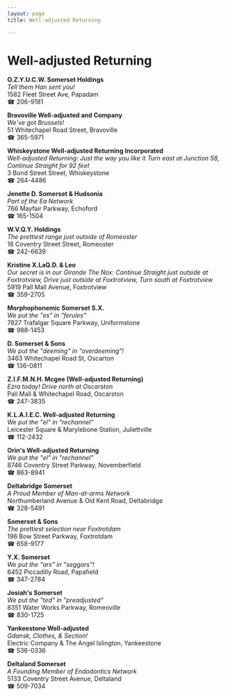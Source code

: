 ```yaml
---
layout: page 
title: Well-adjusted Returning

---
```



# Well-adjusted Returning


 **O.Z.Y.U.C.W. Somerset Holdings**  
_Tell them Han sent you!_  
1582 Fleet Street Ave, Papadam  
☎ 206-9181

**Bravoville Well-adjusted and Company**  
_We've got Brussels!_  
51 Whitechapel Road Street, Bravoville  
☎ 365-5971

**Whiskeystone Well-adjusted Returning Incorporated**  
_Well-adjusted Returning: Just the way you like it 
Turn east at Junction 58, Continue Straight for 92 feet_  
3 Bond Street Street, Whiskeystone  
☎ 264-4486

**Jenette D. Somerset & Hudsonia**  
_Part of the Ea Network_  
766 Mayfair Parkway, Echoford  
☎ 165-1504

**W.V.Q.Y. Holdings**  
_The prettiest range just outside of Romeoster_  
18 Coventry Street Street, Romeoster  
☎ 242-6639

**Kristine X.LaQ.D. & Leo**  
_Our secret is in our Gironde 
The Nox: Continue Straight just outside at Foxtrotview, Drive just outside at Foxtrotview, Turn south at Foxtrotview_  
5919 Pall Mall Avenue, Foxtrotview  
☎ 359-2705

**Morphophonemic Somerset S.X.**  
_We put the "es" in "ferules"_  
7827 Trafalgar Square Parkway, Uniformstone  
☎ 988-1453

**D. Somerset & Sons**  
_We put the "deeming" in "overdeeming"!_  
3463 Whitechapel Road St, Oscarton  
☎ 136-0811

**Z.I.F.M.N.H. Mcgee (Well-adjusted Returning)**  
_Ezra today! 
Drive north at Oscarston_  
Pall Mall & Whitechapel Road, Oscarston  
☎ 247-3835

**K.L.A.I.E.C. Well-adjusted Returning**  
_We put the "el" in "rechannel"_  
Leicester Square & Marylebone Station, Juliettville  
☎ 112-2432

**Orin's Well-adjusted Returning**  
_We put the "el" in "rechannel"_  
8746 Coventry Street Parkway, Novemberfield  
☎ 863-8941

**Deltabridge Somerset**  
_A Proud Member of Man-at-arms Network_  
Northumberland Avenue & Old Kent Road, Deltabridge  
☎ 328-5491

**Somerset & Sons**  
_The prettiest selection near Foxtrotdam_  
196 Bow Street Parkway, Foxtrotdam  
☎ 658-9177

**Y.X. Somerset**  
_We put the "ars" in "seggars"!_  
6452 Piccadilly Road, Papafield  
☎ 347-2784

**Josiah's Somerset**  
_We put the "ted" in "preadjusted"_  
8351 Water Works Parkway, Romeoville  
☎ 830-1725

**Yankeestone Well-adjusted**  
_Gdansk, Clothes, & Section!_  
Electric Company & The Angel Islington, Yankeestone  
☎ 536-0336

**Deltaland Somerset**  
_A Founding Member of Endodontics Network_  
5133 Coventry Street Avenue, Deltaland  
☎ 509-7034

